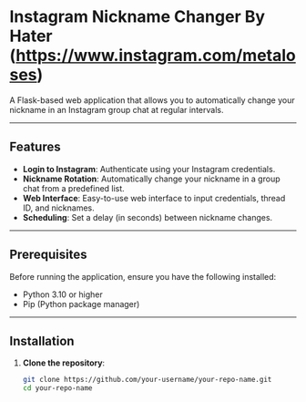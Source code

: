 # Instagram Nickname Changer By Hater (https://www.instagram.com/metaloses)

A Flask-based web application that allows you to automatically change your nickname in an Instagram group chat at regular intervals.

---

## Features
- **Login to Instagram**: Authenticate using your Instagram credentials.
- **Nickname Rotation**: Automatically change your nickname in a group chat from a predefined list.
- **Web Interface**: Easy-to-use web interface to input credentials, thread ID, and nicknames.
- **Scheduling**: Set a delay (in seconds) between nickname changes.

---

## Prerequisites
Before running the application, ensure you have the following installed:
- Python 3.10 or higher
- Pip (Python package manager)

---

## Installation

1. **Clone the repository**:
   ```bash
   git clone https://github.com/your-username/your-repo-name.git
   cd your-repo-name
